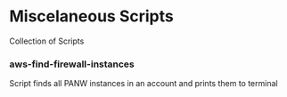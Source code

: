 # Miscelaneous Scripts

Collection of Scripts

### aws-find-firewall-instances
Script finds all PANW instances in an account and prints them to terminal
